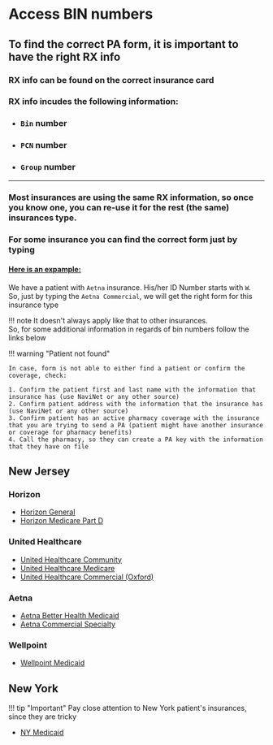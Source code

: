 # Access BIN numbers
## To find the correct PA form, it is important to have the right RX info
### RX info can be found on the correct insurance card
### RX info incudes the following information:
* ### `Bin` number
* ### `PCN` number
* ### `Group` number

---

### Most insurances are using the same RX information, so once you know one, you can re-use it for the rest (the same) insurances type.

### For some insurance you can find the correct form just by typing
#### <u>Here is an expample:</u>
We have a patient with `Aetna` insurance. His/her ID Number starts with `W`. <br/>
So, just by typing the `Aetna Commercial`, we will get the right form for this insurance type

!!! note
    It doesn't always apply like that to other insurances. <br/> So, for some additional information in regards of bin numbers follow the links below

!!! warning "Patient not found"

    In case, form is not able to either find a patient or confirm the coverage, check:

    1. Confirm the patient first and last name with the information that insurance has (use NaviNet or any other source)
    2. Confirm patient address with the information that the insurance has (use NaviNet or any other source)
    3. Confirm patient has an active pharmacy coverage with the insurance that you are trying to send a PA (patient might have another insurance or coverage for pharmacy benefits)
    4. Call the pharmacy, so they can create a PA key with the information that they have on file

## New Jersey
### Horizon
- [Horizon General](NJ/horizon/general.md)
- [Horizon Medicare Part D](NJ/horizon/medicare_d.md)
### United Healthcare
- [United Healthcare Community](NJ/united_healthcare/community.md)
- [United Healthcare Medicare](NJ/united_healthcare/medicare.md)
- [United Healthcare Commercial (Oxford)](NJ/united_healthcare/commercial_oxford.md)
### Aetna
- [Aetna Better Health Medicaid](NJ/aetna/medicaid.md)
- [Aetna Commercial Specialty](NJ/aetna/commercial_specialty.md)
### Wellpoint
- [Wellpoint Medicaid](NJ/wellpoint/medicaid.md)


## New York
!!! tip "Important"
    Pay close attention to New York patient's insurances, since they are tricky 
- [NY Medicaid](NY/medicaid/medicid.md)